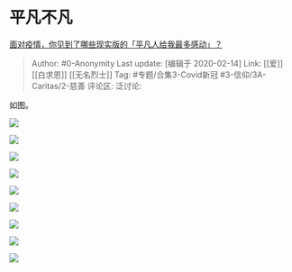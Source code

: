 # 平凡不凡
[面对疫情，你见到了哪些现实版的「平凡人给我最多感动」？](https://www.zhihu.com/question/371138161/answer/1012240980)

> Author: #0-Anonymity
> Last update: [编辑于 2020-02-14]
> Link: [[爱]] [[白求恩]] [[无名烈士]]
> Tag: #专题/合集3-Covid新冠 #3-信仰/3A-Caritas/2-慈善
> 评论区:
> 泛讨论:

如图。

![](https://pic2.zhimg.com/50/v2-b3dbe115bd9fd464f1bd7201a424de79_hd.jpg?source=1940ef5c)

![](https://pic1.zhimg.com/50/v2-0381f94c4ef584872aa5ababe7eda1e5_hd.jpg?source=1940ef5c)

![](https://pic1.zhimg.com/50/v2-a4df38899abfe5387ba0b03132288c6b_hd.jpg?source=1940ef5c)

![](https://pic2.zhimg.com/50/v2-e38af5f26750563eaa8133c8f6945617_hd.jpg?source=1940ef5c)

![](https://pic1.zhimg.com/50/v2-b5c26a44f1b6093c15d291fa8a469567_hd.jpg?source=1940ef5c)

![](https://pic1.zhimg.com/50/v2-657b2a043aa629a88900cee79cad70dc_hd.jpg?source=1940ef5c)

![](https://pic2.zhimg.com/50/v2-c15bbccb88739dabdc66cf83052afe11_hd.jpg?source=1940ef5c)

![](https://pic3.zhimg.com/50/v2-ad9ae1b3bc87fc1ecd41237819c1220d_hd.jpg?source=1940ef5c)

![](https://pic4.zhimg.com/50/v2-671b4b56900de0630865dabbf777ff7b_hd.jpg?source=1940ef5c)
